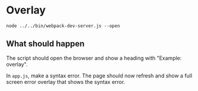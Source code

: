 # Overlay

```shell
node ../../bin/webpack-dev-server.js --open
```

## What should happen

The script should open the browser and show a heading with "Example: overlay".

In `app.js`, make a syntax error. The page should now refresh and show a full screen error overlay that shows the syntax error.
